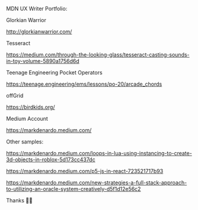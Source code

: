 MDN UX Writer Portfolio:

Glorkian Warrior

http://glorkianwarrior.com/

Tesseract

https://medium.com/through-the-looking-glass/tesseract-casting-sounds-in-toy-volume-5890a1756d6d

Teenage Engineering Pocket Operators

https://teenage.engineering/ems/lessons/po-20/arcade_chords

offGrid

https://birdkids.org/

Medium Account

https://markdenardo.medium.com/

Other samples:

https://markdenardo.medium.com/loops-in-lua-using-instancing-to-create-3d-objects-in-roblox-5d173cc437dc

https://markdenardo.medium.com/p5-js-in-react-723521717b93

https://markdenardo.medium.com/new-strategies-a-full-stack-approach-to-utilizing-an-oracle-system-creatively-d5f1d12e56c2

Thanks 🙏🏾
